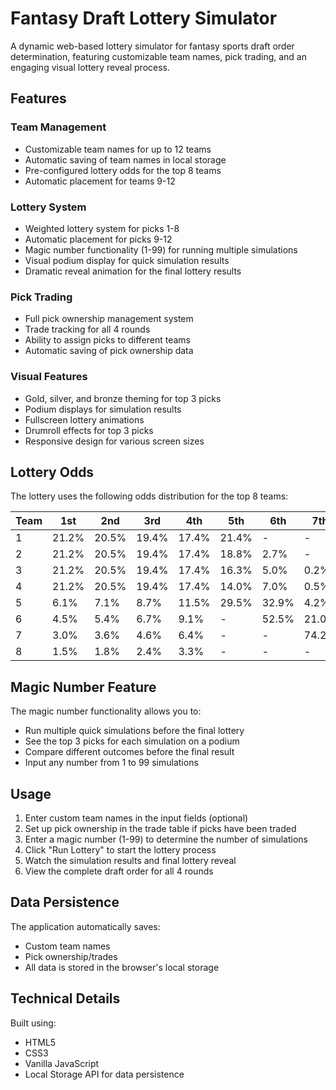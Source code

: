 # Fantasy Draft Lottery Simulator

A dynamic web-based lottery simulator for fantasy sports draft order determination, featuring customizable team names, pick trading, and an engaging visual lottery reveal process.

## Features

### Team Management
- Customizable team names for up to 12 teams
- Automatic saving of team names in local storage
- Pre-configured lottery odds for the top 8 teams
- Automatic placement for teams 9-12

### Lottery System
- Weighted lottery system for picks 1-8
- Automatic placement for picks 9-12
- Magic number functionality (1-99) for running multiple simulations
- Visual podium display for quick simulation results
- Dramatic reveal animation for the final lottery results

### Pick Trading
- Full pick ownership management system
- Trade tracking for all 4 rounds
- Ability to assign picks to different teams
- Automatic saving of pick ownership data

### Visual Features
- Gold, silver, and bronze theming for top 3 picks
- Podium displays for simulation results
- Fullscreen lottery animations
- Drumroll effects for top 3 picks
- Responsive design for various screen sizes

## Lottery Odds

The lottery uses the following odds distribution for the top 8 teams:

| Team  |   1st   |   2nd   |   3rd   |   4th   |   5th   |   6th   |   7th   |   8th   |
|-------|---------|---------|---------|---------|---------|---------|---------|---------|
|   1   |  21.2%  |  20.5%  |  19.4%  |  17.4%  |  21.4%  |    -    |    -    |    -    |
|   2   |  21.2%  |  20.5%  |  19.4%  |  17.4%  |  18.8%  |   2.7%  |    -    |    -    |
|   3   |  21.2%  |  20.5%  |  19.4%  |  17.4%  |  16.3%  |   5.0%  |   0.2%  |    -    |
|   4   |  21.2%  |  20.5%  |  19.4%  |  17.4%  |  14.0%  |   7.0%  |   0.5%  |    -    |
|   5   |   6.1%  |   7.1%  |   8.7%  |  11.5%  |  29.5%  |  32.9%  |   4.2%  |   0.1%  |
|   6   |   4.5%  |   5.4%  |   6.7%  |   9.1%  |    -    |  52.5%  |  21.0%  |   0.8%  |
|   7   |   3.0%  |   3.6%  |   4.6%  |   6.4%  |    -    |    -    |  74.2%  |   8.2%  |
|   8   |   1.5%  |   1.8%  |   2.4%  |   3.3%  |    -    |    -    |    -    |  90.9%  |

## Magic Number Feature

The magic number functionality allows you to:
- Run multiple quick simulations before the final lottery
- See the top 3 picks for each simulation on a podium
- Compare different outcomes before the final result
- Input any number from 1 to 99 simulations

## Usage

1. Enter custom team names in the input fields (optional)
2. Set up pick ownership in the trade table if picks have been traded
3. Enter a magic number (1-99) to determine the number of simulations
4. Click "Run Lottery" to start the lottery process
5. Watch the simulation results and final lottery reveal
6. View the complete draft order for all 4 rounds

## Data Persistence

The application automatically saves:
- Custom team names
- Pick ownership/trades
- All data is stored in the browser's local storage

## Technical Details

Built using:
- HTML5
- CSS3
- Vanilla JavaScript
- Local Storage API for data persistence